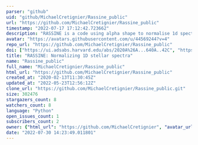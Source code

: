 ```yaml
---
parser: "github"
uid: "github/MichaelCretignier/Rassine_public"
url: "https://github.com/MichaelCretignier/Rassine_public"
timestamp: "2022-07-17 17:12:42.723662"
description: "RASSINE is a code using alpha shape to normalise 1d spectra"
avatar: "https://avatars.githubusercontent.com/u/44569244?v=4"
repo_url: "https://github.com/MichaelCretignier/Rassine_public"
doi: ["https://ui.adsabs.harvard.edu/abs/2020A%26A...640A..42C", "https://ui.adsabs.harvard.edu/abs/2021ascl.soft02022C/abstract"]
title: "RASSINE: Normalizing 1D stellar spectra"
name: "Rassine_public"
full_name: "MichaelCretignier/Rassine_public"
html_url: "https://github.com/MichaelCretignier/Rassine_public"
created_at: "2020-02-13T11:30:45Z"
updated_at: "2022-05-23T12:56:12Z"
clone_url: "https://github.com/MichaelCretignier/Rassine_public.git"
size: 302476
stargazers_count: 8
watchers_count: 8
language: "Python"
open_issues_count: 1
subscribers_count: 2
owner: {"html_url": "https://github.com/MichaelCretignier", "avatar_url": "https://avatars.githubusercontent.com/u/44569244?v=4", "login": "MichaelCretignier", "type": "User"}
date: "2022-07-30 14:23:49.011801"
---
```

